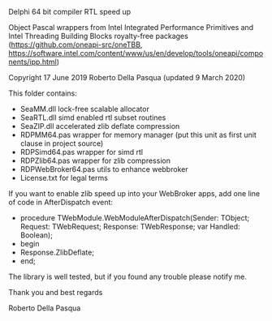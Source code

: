 Delphi 64 bit compiler RTL speed up

Object Pascal wrappers from Intel Integrated Performance Primitives and Intel Threading Building Blocks royalty-free packages (https://github.com/oneapi-src/oneTBB, https://software.intel.com/content/www/us/en/develop/tools/oneapi/components/ipp.html)

Copyright 17 June 2019 Roberto Della Pasqua (updated 9 March 2020)

This folder contains:

- SeaMM.dll lock-free scalable allocator
- SeaRTL.dll simd enabled rtl subset routines
- SeaZIP.dll accelerated zlib deflate compression
- RDPMM64.pas wrapper for memory manager (put this unit as first unit clause in project source)
- RDPSimd64.pas wrapper for simd rtl
- RDPZlib64.pas wrapper for zlib compression
- RDPWebBroker64.pas utils to enhance webbroker
- License.txt for legal terms

If you want to enable zlib speed up into your WebBroker apps, add one line of code in AfterDispatch event:

- procedure TWebModule.WebModuleAfterDispatch(Sender: TObject; Request: TWebRequest; Response: TWebResponse; var Handled: Boolean); 
- begin 
-   Response.ZlibDeflate; 
- end;

The library is well tested, but if you found any trouble please notify me.

Thank you and best regards

Roberto Della Pasqua

